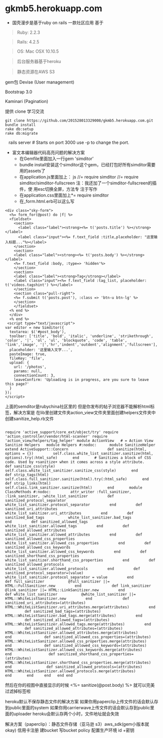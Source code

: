 # gkmb5.herokuapp.com
- 国壳漫步是基于ruby on rails 一款社区应用
基于
> Ruby: 2.2.3

>Rails: 4.2.5

>OS: Mac OSX 10.10.5

>后台服务器基于heroku

>静态资源在AWS S3

gem包
Devise (User management)

Bootstrap 3.0

Kaminari (Pagination)


提供 clone 学习交流

    git clone https://github.com/201528013329008/gkmb5.herokuapp.com.git
    bundle install
    rake db:setup
    rake db:migrate
    rails server # Starts on port 3000 use -p to change the port.

 - 富文本编辑器代码高亮问题的解决方案
	- 	在Gemfile里面加入一行gem 'simditor'
	- 	bundle install安装这个simditor这个gem，已经打包好所有simditor需要用的assets了
	- 	在application.js里面加上： js //= require simditor //= require simditor/simditor-fullscreen 注：我还加了一个simditor-fullscreen的插件，使      用esc切换全屏，方法专 注于写作
	- 	 在application.css里面加上*= require simditor
	- 	在_form.html.erb可以这么写
```objc
<div class="sky-form">
  <%= form_for(@post) do |f| %>
  <fieldset>
    <section>
      <label class="label"><strong><%= t('posts.title') %></strong></label>
      <label class="input"><%= f.text_field :title,placeholder: "这里输入标题..."%></label>
    </section>
    <section>
    <label class="label"><strong><%= t('posts.body') %></strong></label>
    <%= f.text_field :body, :type=> 'hidden'%>
    </section>
    <section>
    <label class="label"><strong>Tag</strong></label>
    <label class="input"><%= f.text_field :tag_list, placeholder: t('videos.tagshint') %></label>
    </section>
    <section class="pull-right">
    <%= f.submit t('posts.post'), :class => 'btn-u btn-lg' %>
    </section>
    </fieldset>
  <% end %>
  </div>
  <% end %>
 <script type="text/javascript">
var editor = new Simditor({
  textarea: $('#post_body'),
  toolbar: ['title', 'bold', 'italic', 'underline', 'strikethrough', 'color', '|', 'ol', 'ul', 'blockquote', 'code', 'table', 'link','image', '|','hr','indent','outdent','alignment','fullscreen'],
  placeholder: '这里输入文字...',
  pasteImage: true,
  fileKey: 'file',
  upload: {
    url: '/photos',
    params: null,
    connectionCount: 3,
    leaveConfirm: 'Uploading is in progress, are you sure to leave this page?'
  }
});
</script>
```


上面的semditor是rubychina社区里的  但是你发布的帖子浏览器不能解析html标签，解决方案是
在lib里创建文件夹action_view文件夹里面创建helpers文件夹中创建sanitize_help.rb文件 
```objc

require 'active_support/core_ext/object/try' require 'action_controller/vendor/html-scanner' require 'action_view/helpers/tag_helper' module ActionView   # = Action View Sanitize Helpers   module Helpers #:nodoc:      module SanitizeHelper       extend ActiveSupport::Concern                  def sanitize(html, options = {})         self.class.white_list_sanitizer.sanitize(html, options).try(:html_safe)       end       # Sanitizes a block of CSS code. Used by +sanitize+ when it comes across a style attribute.       def sanitize_css(style)         self.class.white_list_sanitizer.sanitize_css(style)       end             def strip_tags(html)         self.class.full_sanitizer.sanitize(html).try(:html_safe)       end        def strip_links(html)         self.class.link_sanitizer.sanitize(html)       end       module ClassMethods #:nodoc:         attr_writer :full_sanitizer, :link_sanitizer, :white_list_sanitizer         def sanitized_protocol_separator           white_list_sanitizer.protocol_separator         end         def sanitized_uri_attributes           white_list_sanitizer.uri_attributes         end         def sanitized_bad_tags           white_list_sanitizer.bad_tags         end         def sanitized_allowed_tags           white_list_sanitizer.allowed_tags         end         def sanitized_allowed_attributes           white_list_sanitizer.allowed_attributes         end         def sanitized_allowed_css_properties           white_list_sanitizer.allowed_css_properties         end         def sanitized_allowed_css_keywords           white_list_sanitizer.allowed_css_keywords         end         def sanitized_shorthand_css_properties           white_list_sanitizer.shorthand_css_properties         end         def sanitized_allowed_protocols           white_list_sanitizer.allowed_protocols         end         def sanitized_protocol_separator=(value)           white_list_sanitizer.protocol_separator = value         end               def full_sanitizer           @full_sanitizer ||= HTML::FullSanitizer.new         end              def link_sanitizer           @link_sanitizer ||= HTML::LinkSanitizer.new         end                def white_list_sanitizer           @white_list_sanitizer ||= HTML::WhiteListSanitizer.new         end              def sanitized_uri_attributes=(attributes)           HTML::WhiteListSanitizer.uri_attributes.merge(attributes)         end              def sanitized_bad_tags=(attributes)           HTML::WhiteListSanitizer.bad_tags.merge(attributes)         end                def sanitized_allowed_tags=(attributes)           HTML::WhiteListSanitizer.allowed_tags.merge(attributes)         end                 def sanitized_allowed_attributes=(attributes)           HTML::WhiteListSanitizer.allowed_attributes.merge(attributes)         end               def sanitized_allowed_css_properties=(attributes)           HTML::WhiteListSanitizer.allowed_css_properties.merge(attributes)         end               def sanitized_allowed_css_keywords=(attributes)           HTML::WhiteListSanitizer.allowed_css_keywords.merge(attributes)         end                 def sanitized_shorthand_css_properties=(attributes)           HTML::WhiteListSanitizer.shorthand_css_properties.merge(attributes)         end                def sanitized_allowed_protocols=(attributes)           HTML::WhiteListSanitizer.allowed_protocols.merge(attributes)         end       end     end   end end
```
然后在你的视图中直接显示的时候
<%= sanitize(@post.body) %>
就可以完美过滤掉标签啦 


heroku默认不保存静态文件的解决方案
如果你用paperclip上传文件的话会默认存到public里面的system
如果你用carrierwave上传文件的话会默认存到public里面的uploader
heroku会默认存两个小时，文件地址就会失效
                                

解决方案（paperclip）：静态文件存储（亚马逊  s3）aws_sdk(gem小版本就okay)
信用卡注册
建bucket 
写bucket policy
配置生产环境 id +密钥
